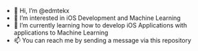 - 👋 Hi, I’m @edmtekx
- 👀 I’m interested in iOS Development and Machine Learning
- 🌱 I’m currently learning how to develop iOS Applications with applications to Machine Learning
- 📫 You can reach me by sending a message via this repository

<!---
edmtekx/edmtekx is a ✨ special ✨ repository because its `README.md` (this file) appears on your GitHub profile.
You can click the Preview link to take a look at your changes.
--->
